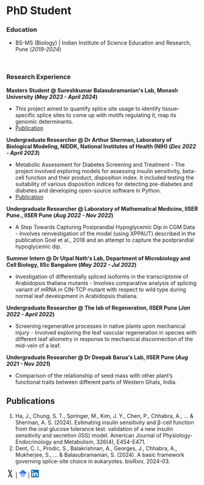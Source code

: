 # PhD Student

### Education

- BS-MS (Biology) | Indian Institute of Science Education and Research, Pune (_2019-2024_)

<br/>

### Research Experience
**Masters Student @ Sureshkumar Balasubramanian's Lab, Monash University (_May 2023 - April 2024_)**
- This project aimed to quantify splice site usage to identify tissue-specific splice sites to come up with motifs regulating it, map its genomic determinants.
- [Publication](https://www.biorxiv.org/content/10.1101/2024.03.21.586179v1.abstract)

**Undergraduate Researcher @ Dr Arthur Sherman, Laboratory of Biological Modeling, NIDDK, National Institutes of Health (NIH) (_Dec 2022 -  April 2023_)**
- Metabolic Assessment for Diabetes Screening and Treatment - The project involved exploring models for assessing insulin sensitivity, beta-cell function and their product, disposition index. It included testing the suitability of various disposition indices for detecting pre-diabetes and diabetes and developing open-source software in Python.
- [Publication](https://journals.physiology.org/doi/abs/10.1152/ajpendo.00189.2023)

**Undergraduate Researcher @ Laboratory of Mathematical Medicine, IISER Pune., IISER Pune (_Aug 2022 -  Nov 2022_)**
- A Step Towards Capturing Postprandial Hypoglycemic Dip in CGM Data - Involves reinvestigation of the model (using XPPAUT) described in the publication Goel et al., 2018 and an attempt to capture the postprandial hypoglycemic dip.

**Summer Intern @ Dr Utpal Nath's Lab, Department of Microbiology and Cell Biology, IISc Bangalore (_May 2022 -  Jul 2022_)**
- Investigation of differentially spliced isoforms in the transcriptome of Arabidopsis thaliana mutants - Involves comparative analysis of splicing variant of mRNA in CIN-TCP mutant with respect to wild type during normal leaf development in Arabidopsis thaliana.
 
**Undergraduate Researcher @ The lab of Regeneration, IISER Pune (_Jan 2022 -  April 2022_)**
- Screening regenerative processes in native plants upon mechanical injury - Involved exploring the leaf vascular regeneration in species with different leaf allometry in response to mechanical disconnection of the mid-vein of a leaf.

**Undergraduate Researcher @ Dr Deepak Barua's Lab, IISER Pune (_Aug 2021 - Nov 2021_)**
- Comparison of the relationship of seed mass with other plant’s functional traits between different parts of Western Ghats, India.


## Publications
1. Ha, J., Chung, S. T., Springer, M., Kim, J. Y., Chen, P., Chhabra, A., ... & Sherman, A. S. (2024). Estimating insulin sensitivity and β-cell function from the oral glucose tolerance test: validation of a new insulin sensitivity and secretion (ISS) model. American Journal of Physiology-Endocrinology and Metabolism, 326(4), E454-E471.
2. Dent, C. I., Prodic, S., Balakrishnan, A., Georges, J., Chhabra, A., Mukherjee, S., ... & Balasubramanian, S. (2024). A basic framework governing splice-site choice in eukaryotes. bioRxiv, 2024-03.

[<img src="/Images/X-Logo.png" width="20" height="20">](https://x.com/Aaryan__Chhabra) | [<img src="/Images/Google_Scholar_logo.svg.png" width="20" height="20">](https://scholar.google.com/citations?user=ikNtX5wAAAAJ&hl=en) | [<img src="/Images/LinkedIn_logo_initials.png" width="20" height="20">](https://www.linkedin.com/in/aaryan-chhabra-947ab6243/)

